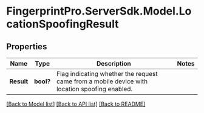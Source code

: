 # FingerprintPro.ServerSdk.Model.LocationSpoofingResult
## Properties

Name | Type | Description | Notes
------------ | ------------- | ------------- | -------------
**Result** | **bool?** | Flag indicating whether the request came from a mobile device with location spoofing enabled. | 

[[Back to Model list]](../README.md#documentation-for-models) [[Back to API list]](../README.md#documentation-for-api-endpoints) [[Back to README]](../README.md)

